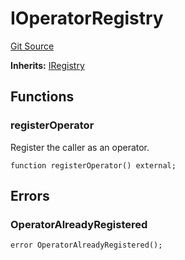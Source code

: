 # IOperatorRegistry
[Git Source](https://github.com/symbioticfi/core/blob/454f363c3e06eeffbe2515756b914d72c84b8ae4/src/interfaces/IOperatorRegistry.sol)

**Inherits:**
[IRegistry](/Users/andreikorokhov/symbiotic/core/docs/autogen/src/src/interfaces/common/IRegistry.sol/interface.IRegistry.md)


## Functions
### registerOperator

Register the caller as an operator.


```solidity
function registerOperator() external;
```

## Errors
### OperatorAlreadyRegistered

```solidity
error OperatorAlreadyRegistered();
```

